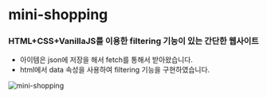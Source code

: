 # mini-shopping
### HTML+CSS+VanillaJS를 이용한 filtering 기능이 있는 간단한 웹사이트

+ 아이템은 json에 저장을 해서 fetch를 통해서 받아왔습니다.<br/>
+ html에서 data 속성을 사용하여 filtering 기능을 구현하였습니다.



![mini-shopping](https://user-images.githubusercontent.com/78066837/106703797-4fe70100-662e-11eb-8bf6-87af79eef996.gif)
